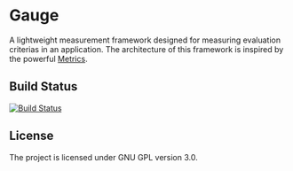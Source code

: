 Gauge
=====

A lightweight measurement framework designed for measuring evaluation criterias in an application.
The architecture of this framework is inspired by the powerful [Metrics](http://metrics.codahale.com/).

## Build Status
[![Build Status](https://travis-ci.org/mashti/gauge.png?branch=master)](https://travis-ci.org/mashti/gauge)

## License
The project is licensed under GNU GPL version 3.0.
